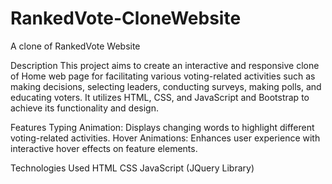 # RankedVote-CloneWebsite
 A clone of RankedVote Website

Description
This project aims to create an interactive and responsive clone of Home web page for facilitating various voting-related activities such as making decisions, selecting leaders, conducting surveys, making polls, and educating voters. It utilizes HTML, CSS, and JavaScript and Bootstrap to achieve its functionality and design.

Features
Typing Animation: Displays changing words to highlight different voting-related activities.
Hover Animations: Enhances user experience with interactive hover effects on feature elements.

Technologies Used
HTML
CSS
JavaScript (JQuery Library)